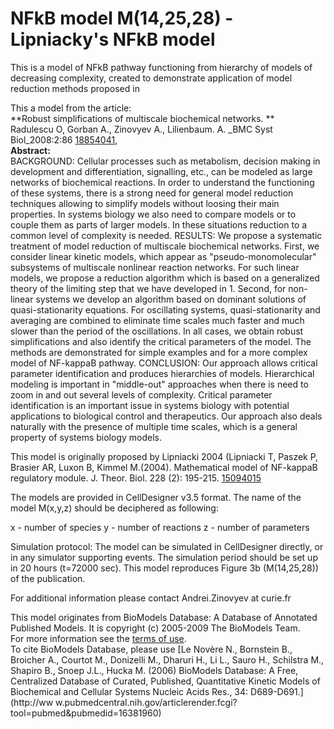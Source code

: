 

# NFkB model M(14,25,28) - Lipniacky's NFkB model

This is a model of NFkB pathway functioning from hierarchy of models of
decreasing complexity, created to demonstrate application of model reduction
methods proposed in

This a model from the article:  
**Robust simplifications of multiscale biochemical networks. **   
Radulescu O, Gorban A., Zinovyev A., Lilienbaum. A. _BMC Syst Biol_2008:2:86
[18854041](http://www.ncbi.nlm.nih.gov/pubmed/18854041),  
**Abstract:**   
BACKGROUND: Cellular processes such as metabolism, decision making in
development and differentiation, signalling, etc., can be modeled as large
networks of biochemical reactions. In order to understand the functioning of
these systems, there is a strong need for general model reduction techniques
allowing to simplify models without loosing their main properties. In systems
biology we also need to compare models or to couple them as parts of larger
models. In these situations reduction to a common level of complexity is
needed. RESULTS: We propose a systematic treatment of model reduction of
multiscale biochemical networks. First, we consider linear kinetic models,
which appear as "pseudo-monomolecular" subsystems of multiscale nonlinear
reaction networks. For such linear models, we propose a reduction algorithm
which is based on a generalized theory of the limiting step that we have
developed in 1. Second, for non-linear systems we develop an algorithm based
on dominant solutions of quasi-stationarity equations. For oscillating
systems, quasi-stationarity and averaging are combined to eliminate time
scales much faster and much slower than the period of the oscillations. In all
cases, we obtain robust simplifications and also identify the critical
parameters of the model. The methods are demonstrated for simple examples and
for a more complex model of NF-kappaB pathway. CONCLUSION: Our approach allows
critical parameter identification and produces hierarchies of models.
Hierarchical modeling is important in "middle-out" approaches when there is
need to zoom in and out several levels of complexity. Critical parameter
identification is an important issue in systems biology with potential
applications to biological control and therapeutics. Our approach also deals
naturally with the presence of multiple time scales, which is a general
property of systems biology models.

This model is originally proposed by Lipniacki 2004 (Lipniacki T, Paszek P,
Brasier AR, Luxon B, Kimmel M.(2004). Mathematical model of NF-kappaB
regulatory module. J. Theor. Biol. 228 (2): 195-215.
[15094015](http://www.ncbi.nlm.nih.gov/pubmed/15094015)

The models are provided in CellDesigner v3.5 format. The name of the model
M(x,y,z) should be deciphered as following:

x - number of species y - number of reactions z - number of parameters

Simulation protocol: The model can be simulated in CellDesigner directly, or
in any simulator supporting events. The simulation period should be set up in
20 hours (t=72000 sec). This model reproduces Figure 3b (M(14,25,28)) of the
publication.

For additional information please contact Andrei.Zinovyev at curie.fr

This model originates from BioModels Database: A Database of Annotated
Published Models. It is copyright (c) 2005-2009 The BioModels Team.  
For more information see the [terms of
use](http://www.ebi.ac.uk/biomodels/legal.html).  
To cite BioModels Database, please use [Le Novère N., Bornstein B., Broicher
A., Courtot M., Donizelli M., Dharuri H., Li L., Sauro H., Schilstra M.,
Shapiro B., Snoep J.L., Hucka M. (2006) BioModels Database: A Free,
Centralized Database of Curated, Published, Quantitative Kinetic Models of
Biochemical and Cellular Systems Nucleic Acids Res., 34: D689-D691.](http://ww
w.pubmedcentral.nih.gov/articlerender.fcgi?tool=pubmed&pubmedid=16381960)


